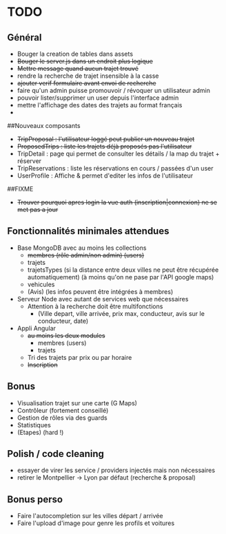 # TODO

## Général
- Bouger la creation de tables dans assets
- ~~Bouger le server.js dans un endroit plus logique~~
- ~~Mettre message quand aucun trajet trouvé~~
- rendre la recherche de trajet insensible à la casse
- ~~ajouter verif formulaire avant envoi de recherche~~
- faire qu'un admin puisse promouvoir / révoquer un utilisateur admin
- pouvoir lister/supprimer un user depuis l'interface admin
- mettre l'affichage des dates des trajets au format français
- 

##Nouveaux composants
- ~~TripProposal : l'utilisateur loggé peut publier un nouveau trajet~~
- ~~ProposedTrips : liste les trajets déjà proposés pas l'utilisateur~~
- TripDetail : page qui permet de consulter les détails / la map du trajet + réserver
- TripReservations : liste les réservations en cours / passées d'un user
- UserProfile : Affiche & permet d'editer les infos de l'utilisateur


##FIXME
- ~~Trouver pourquoi apres login la vue auth (inscription|connexion) ne se met pas a jour~~


## Fonctionnalités minimales attendues
- Base MongoDB avec au moins les collections
  - ~~membres (rôle admin/non admin) (users)~~
  - trajets
  - trajetsTypes (si la distance entre deux villes ne peut  être récupérée automatiquement) (à moins qu'on ne pase par l'API google maps)
  - vehicules
  - (Avis) (les infos peuvent être intégrées à membres)
- Serveur Node avec autant de services web que nécessaires
  - Attention à la recherche doit être multifonctions
    - (Ville depart, ville arrivée, prix max, conducteur, avis sur le conducteur, date)
- Appli Angular
  - ~~au moins les deux modules~~
    - membres (users)
    - trajets
  - Tri des trajets par prix ou par horaire
  - ~~Inscription~~

## Bonus
- Visualisation trajet sur une carte (G Maps)
- Contrôleur (fortement conseillé)
- Gestion de rôles via des guards
- Statistiques
- (Etapes) (hard !)

## Polish / code cleaning
- essayer de virer les service / providers injectés mais non nécessaires
- retirer le Montpellier -> Lyon par défaut (recherche & proposal)


## Bonus perso
- Faire l'autocompletion sur les villes départ / arrivée
- Faire l'upload d'image pour genre les profils et voitures

